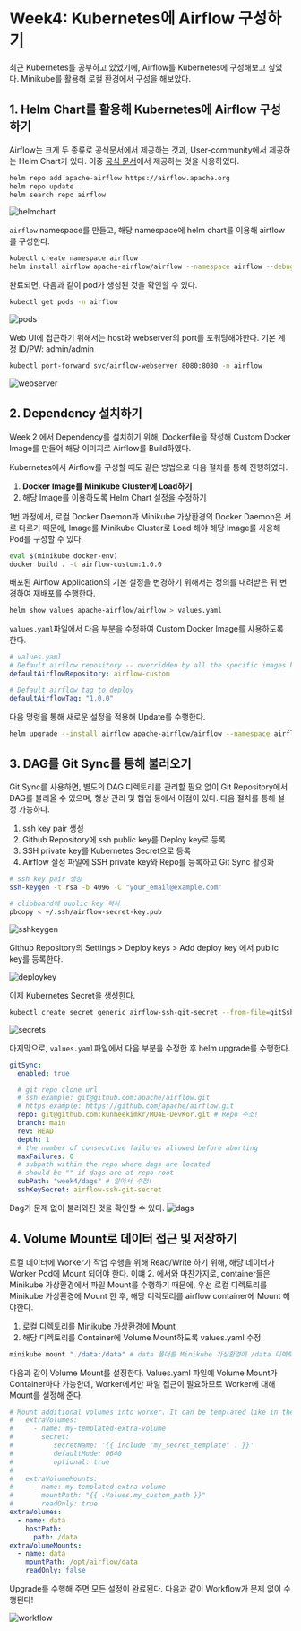 # Week4: Kubernetes에 Airflow 구성하기

최근 Kubernetes를 공부하고 있었기에, Airflow를 Kubernetes에 구성해보고 싶었다.
Minikube를 활용해 로컬 환경에서 구성을 해보았다.

## 1. Helm Chart를 활용해 Kubernetes에 Airflow 구성하기

Airflow는 크게 두 종류로 공식문서에서 제공하는 것과, User-community에서 제공하는 Helm Chart가 있다. 이중 [공식 문서](https://airflow.apache.org/docs/helm-chart/stable/index.html)에서 제공하는 것을 사용하였다.

```bash
helm repo add apache-airflow https://airflow.apache.org
helm repo update
helm search repo airflow
```

![helmchart](./images/helmchart.png)

`airflow` namespace를 만들고, 해당 namespace에 helm chart를 이용해 airflow를 구성한다.

```bash
kubectl create namespace airflow
helm install airflow apache-airflow/airflow --namespace airflow --debug
```

완료되면, 다음과 같이 pod가 생성된 것을 확인할 수 있다.

```bash
kubectl get pods -n airflow
```

![pods](./images/pods.png)

Web UI에 접근하기 위해서는 host와 webserver의 port를 포워딩해야한다.
기본 계정 ID/PW: admin/admin

```bash
kubectl port-forward svc/airflow-webserver 8080:8080 -n airflow
```

![webserver](./images/webserver.png)

## 2. Dependency 설치하기

Week 2 에서 Dependency를 설치하기 위해, Dockerfile을 작성해 Custom Docker Image를 만들어 해당 이미지로 Airflow를 Build하였다.

Kubernetes에서 Airflow를 구성할 때도 같은 방법으로 다음 절차를 통해 진행하였다.

1. **Docker Image를 Minikube Cluster에 Load하기**
2. 해당 Image를 이용하도록 Helm Chart 설정을 수정하기

1번 과정에서, 로컬 Docker Daemon과 Minikube 가상환경의 Docker Daemon은 서로 다르기 때문에, Image를 Minikube Cluster로 Load 해야 해당 Image를 사용해 Pod를 구성할 수 있다.

```bash
eval $(minikube docker-env)
docker build . -t airflow-custom:1.0.0
```

배포된 Airflow Application의 기본 설정을 변경하기 위해서는 정의를 내려받은 뒤 변경하여 재배포를 수행한다.

```bash
helm show values apache-airflow/airflow > values.yaml
```

`values.yaml`파일에서 다음 부분을 수정하여 Custom Docker Image를 사용하도록 한다.

```yaml
# values.yaml
# Default airflow repository -- overridden by all the specific images below
defaultAirflowRepository: airflow-custom

# Default airflow tag to deploy
defaultAirflowTag: "1.0.0"
```

다음 명령을 통해 새로운 설정을 적용해 Update를 수행한다.

```bash
helm upgrade --install airflow apache-airflow/airflow --namespace airflow --values values.yaml --debug
```

## 3. DAG를 Git Sync를 통해 불러오기

Git Sync를 사용하면, 별도의 DAG 디렉토리를 관리할 필요 없이 Git Repository에서 DAG를 불러올 수 있으며, 형상 관리 및 협업 등에서 이점이 있다.
다음 절차를 통해 설정 가능하다.

1. ssh key pair 생성
2. Github Repository에 ssh public key를 Deploy key로 등록
3. SSH private key를 Kubernetes Secret으로 등록
4. Airflow 설정 파일에 SSH private key와 Repo를 등록하고 Git Sync 활성화

```bash
# ssh key pair 생성
ssh-keygen -t rsa -b 4096 -C "your_email@example.com"

# clipboard에 public key 복사
pbcopy < ~/.ssh/airflow-secret-key.pub
```

![sshkeygen](./images/sshkeygen.png)

Github Repository의 Settings > Deploy keys > Add deploy key 에서 public key를 등록한다.

![deploykey](./images/deploykey.png)

이제 Kubernetes Secret을 생성한다.

```bash
kubectl create secret generic airflow-ssh-git-secret --from-file=gitSshKey=/Users/{유저명}/.ssh/airflow-secret-key -n airflow
```

![secrets](./images/secrets.png)

마지막으로, `values.yaml`파일에서 다음 부분을 수정한 후 helm upgrade를 수행한다.

```yaml
gitSync:
  enabled: true

  # git repo clone url
  # ssh example: git@github.com:apache/airflow.git
  # https example: https://github.com/apache/airflow.git
  repo: git@github.com:kunheekimkr/MO4E-DevKor.git # Repo 주소!
  branch: main
  rev: HEAD
  depth: 1
  # the number of consecutive failures allowed before aborting
  maxFailures: 0
  # subpath within the repo where dags are located
  # should be "" if dags are at repo root
  subPath: "week4/dags" # 알아서 수정!
  sshKeySecret: airflow-ssh-git-secret
```

Dag가 문제 없이 불러와진 것을 확인할 수 있다.
![dags](./images/dags.png)

## 4. Volume Mount로 데이터 접근 및 저장하기

로컬 데이터에 Worker가 작업 수행을 위해 Read/Write 하기 위해, 해당 데이터가 Worker Pod에 Mount 되어야 한다. 이떄 2. 에서와 마찬가지로, container들은 Minikube 가상환경에서 파일 Mount를 수행하기 때문에, 우선 로컬 디렉토리를 Minikube 가상환경에 Mount 한 후, 해당 디렉토리를 airflow container에 Mount 해야한다.

1. 로컬 디렉토리를 Minikube 가상환경에 Mount
2. 해당 디렉토리를 Container에 Volume Mount하도록 values.yaml 수정

```bash
minikube mount "./data:/data" # data 폴더를 Minikube 가상환경에 /data 디렉토리로 마운트
```

다음과 같이 Volume Mount를 설정한다. Values.yaml 파일에 Volume Mount가 Container마다 가능한데, Worker에서만 파일 접근이 필요하므로 Worker에 대해 Mount를 설정해 준다.

```yaml
# Mount additional volumes into worker. It can be templated like in the following example:
#   extraVolumes:
#     - name: my-templated-extra-volume
#       secret:
#          secretName: '{{ include "my_secret_template" . }}'
#          defaultMode: 0640
#          optional: true
#
#   extraVolumeMounts:
#     - name: my-templated-extra-volume
#       mountPath: "{{ .Values.my_custom_path }}"
#       readOnly: true
extraVolumes:
  - name: data
    hostPath:
      path: /data
extraVolumeMounts:
  - name: data
    mountPath: /opt/airflow/data
    readOnly: false
```

Upgrade를 수행해 주면 모든 설정이 완료된다. 다음과 같이 Workflow가 문제 없이 수행된다!

![workflow](./images/workflow.png)
